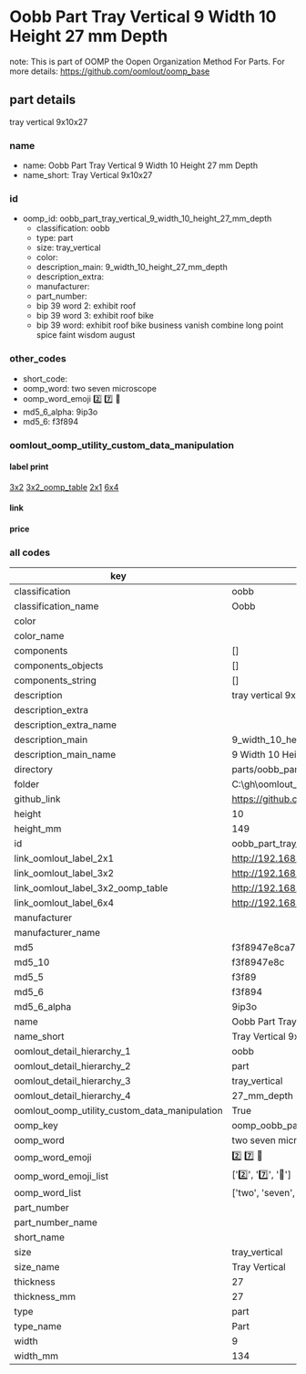 # Oobb Part Tray Vertical 9 Width 10 Height 27 mm Depth  

note: This is part of OOMP the Oopen Organization Method For Parts. For more details: https://github.com/oomlout/oomp_base

##  part details
  



tray vertical 9x10x27



### name
* name: Oobb Part Tray Vertical 9 Width 10 Height 27 mm Depth
* name_short: Tray Vertical 9x10x27 
### id
* oomp_id: oobb_part_tray_vertical_9_width_10_height_27_mm_depth
  * classification: oobb
  * type: part
  * size: tray_vertical
  * color: 
  * description_main: 9_width_10_height_27_mm_depth
  * description_extra: 
  * manufacturer: 
  * part_number: 
  * bip 39 word 2: exhibit roof
  * bip 39 word 3: exhibit roof bike
  * bip 39 word: exhibit roof bike business vanish combine long point spice faint wisdom august

### other_codes
* short_code: 
* oomp_word: two seven microscope
* oomp_word_emoji :two: :seven: :microscope:
* md5_6_alpha: 9ip3o
* md5_6: f3f894






### oomlout_oomp_utility_custom_data_manipulation
#### label print
[3x2](http://192.168.1.245:1112/?label=oomp%209ip3o)
[3x2_oomp_table](http://192.168.1.108:1112/?label=oomp%209ip3o)
[2x1](http://192.168.1.242:1112/?label=oomp%209ip3o)
[6x4](http://192.168.1.55:1112/?label=oomp%209ip3o)    

#### link

                              

#### price







### all codes 
| key | value |  
| --- | --- |  
| classification | oobb |  
| classification_name | Oobb |  
| color |  |  
| color_name |  |  
| components | [] |  
| components_objects | [] |  
| components_string | [] |  
| description | tray vertical 9x10x27 |  
| description_extra |  |  
| description_extra_name |  |  
| description_main | 9_width_10_height_27_mm_depth |  
| description_main_name | 9 Width 10 Height 27 mm Depth |  
| directory | parts/oobb_part_tray_vertical_9_width_10_height_27_mm_depth |  
| folder | C:\gh\oomlout_oobb_version_4_generated_parts\parts\oobb_part_tray_vertical_9_width_10_height_27_mm_depth |  
| github_link | https://github.com/oomlout/oomlout_oomp_part_src/tree/main/parts/oobb_part_tray_vertical_9_width_10_height_27_mm_depth |  
| height | 10 |  
| height_mm | 149 |  
| id | oobb_part_tray_vertical_9_width_10_height_27_mm_depth |  
| link_oomlout_label_2x1 | http://192.168.1.242:1112/?label=oomp%209ip3o |  
| link_oomlout_label_3x2 | http://192.168.1.245:1112/?label=oomp%209ip3o |  
| link_oomlout_label_3x2_oomp_table | http://192.168.1.108:1112/?label=oomp%209ip3o |  
| link_oomlout_label_6x4 | http://192.168.1.55:1112/?label=oomp%209ip3o |  
| manufacturer |  |  
| manufacturer_name |  |  
| md5 | f3f8947e8ca75078b7f8a1f02c6eea7c |  
| md5_10 | f3f8947e8c |  
| md5_5 | f3f89 |  
| md5_6 | f3f894 |  
| md5_6_alpha | 9ip3o |  
| name | Oobb Part Tray Vertical 9 Width 10 Height 27 mm Depth |  
| name_short | Tray Vertical 9x10x27  |  
| oomlout_detail_hierarchy_1 | oobb |  
| oomlout_detail_hierarchy_2 | part |  
| oomlout_detail_hierarchy_3 | tray_vertical |  
| oomlout_detail_hierarchy_4 | 27_mm_depth |  
| oomlout_oomp_utility_custom_data_manipulation | True |  
| oomp_key | oomp_oobb_part_tray_vertical_9_width_10_height_27_mm_depth |  
| oomp_word | two seven microscope |  
| oomp_word_emoji | :two: :seven: :microscope: |  
| oomp_word_emoji_list | [':two:', ':seven:', ':microscope:'] |  
| oomp_word_list | ['two', 'seven', 'microscope'] |  
| part_number |  |  
| part_number_name |  |  
| short_name |  |  
| size | tray_vertical |  
| size_name | Tray Vertical |  
| thickness | 27 |  
| thickness_mm | 27 |  
| type | part |  
| type_name | Part |  
| width | 9 |  
| width_mm | 134 |  
